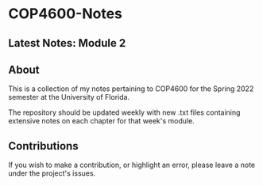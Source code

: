 # COP4600-Notes

## Latest Notes: Module 2

## About
This is a collection of my notes pertaining to COP4600 for the Spring 2022 semester at the University of Florida.

The repository should be updated weekly with new .txt files containing extensive notes on each chapter for that week's module.

## Contributions
If you wish to make a contribution, or highlight an error, please leave a note under the project's issues.
